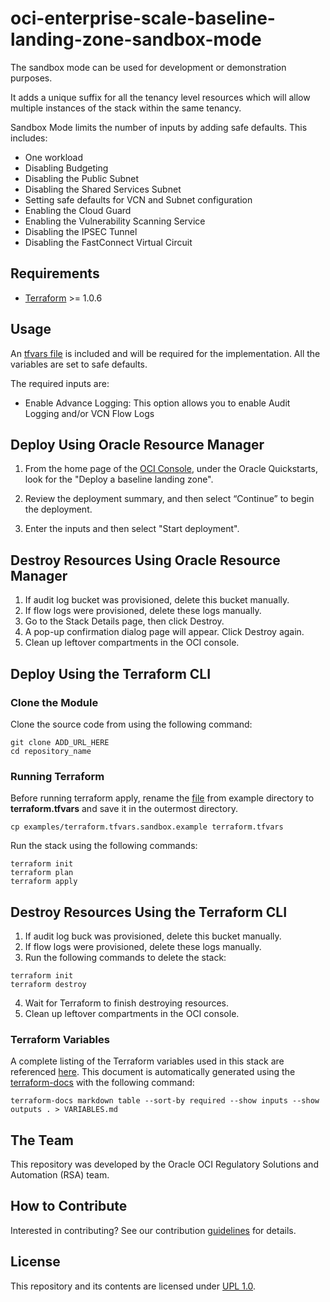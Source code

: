 # oci-enterprise-scale-baseline-landing-zone-sandbox-mode 
The sandbox mode can be used for development or demonstration purposes. 

It adds a unique suffix for all the tenancy 
level resources which will allow multiple instances of the stack within the same tenancy.

Sandbox Mode limits the number of inputs by adding safe defaults. This includes:
- One workload
- Disabling Budgeting 
- Disabling the Public Subnet
- Disabling the Shared Services Subnet
- Setting safe defaults for VCN and Subnet configuration
- Enabling the Cloud Guard
- Enabling the Vulnerability Scanning Service
- Disabling the IPSEC Tunnel
- Disabling the FastConnect Virtual Circuit

## Requirements
- [Terraform](https://www.terraform.io/) >= 1.0.6

## Usage

An [tfvars file](examples/terraform.tfvars.sandbox.example) is included and will be required for the implementation. All the variables are set to safe defaults. 

The required inputs are: 
- Enable Advance Logging: This option allows you to enable Audit Logging and/or VCN Flow Logs 


## Deploy Using Oracle Resource Manager
1. From the home page of the [OCI Console](https://cloud.oracle.com/), under the Oracle Quickstarts, look for the "Deploy a baseline landing zone".

2. Review the deployment summary, and then select “Continue” to begin the deployment.

3. Enter the inputs and then select "Start deployment".

## Destroy Resources Using Oracle Resource Manager
1. If audit log bucket was provisioned, delete this bucket manually.
2. If flow logs were provisioned, delete these logs manually.
3. Go to the Stack Details page, then click Destroy.
4. A pop-up confirmation dialog page will appear. Click Destroy again.
5. Clean up leftover compartments in the OCI console.

## Deploy Using the Terraform CLI

### Clone the Module

Clone the source code from using the following command:
```
git clone ADD_URL_HERE
cd repository_name
```

### Running Terraform
Before running terraform apply, rename the [file](examples/terraform.tfvars.sandbox.example) from example directory to  
**terraform.tfvars** and save it in the outermost directory.

```
cp examples/terraform.tfvars.sandbox.example terraform.tfvars
```
Run the stack using the following commands:
```
terraform init
terraform plan
terraform apply
```

## Destroy Resources Using the Terraform CLI
1. If audit log buck was provisioned, delete this bucket manually.
2. If flow logs were provisioned, delete these logs manually.
3. Run the following commands to delete the stack:
```
terraform init
terraform destroy
```
4. Wait for Terraform to finish destroying resources.
5. Clean up leftover compartments in the OCI console.

### Terraform Variables
A complete listing of the Terraform variables used in this stack are referenced [here](VARIABLES.md). This document is automatically generated 
using the [terraform-docs](https://github.com/terraform-docs/terraform-docs) with the following command:

```
terraform-docs markdown table --sort-by required --show inputs --show outputs . > VARIABLES.md
```



## The Team
This repository was developed by the Oracle OCI Regulatory Solutions and Automation (RSA) team. 

## How to Contribute
Interested in contributing?  See our contribution [guidelines](CONTRIBUTE.md) for details.

## License
This repository and its contents are licensed under [UPL 1.0](https://opensource.org/licenses/UPL).
